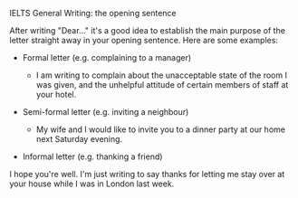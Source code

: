 IELTS General Writing: the opening sentence

After writing "Dear..." it's a good idea to establish the main purpose of the letter straight away in your opening sentence. Here are some examples:

* Formal letter \(e.g. complaining to a manager\)
  * I am writing to complain about the unacceptable state of the room I was given, and the unhelpful attitude of certain members of staff at your hotel.


* Semi-formal letter \(e.g. inviting a neighbour\)
  * My wife and I would like to invite you to a dinner party at our home next Saturday evening.


* Informal letter \(e.g. thanking a friend\)


I hope you're well. I'm just writing to say thanks for letting me stay over at your house while I was in London last week.

